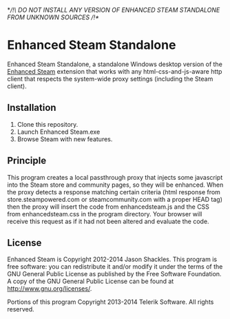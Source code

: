 **/!\ DO NOT INSTALL ANY VERSION OF ENHANCED STEAM STANDALONE FROM UNKNOWN SOURCES /!\**

Enhanced Steam Standalone
=============

Enhanced Steam Standalone, a standalone Windows desktop version of the [Enhanced Steam](https://github.com/jshackles/Enhanced_Steam) extension that works with any html-css-and-js-aware http client that respects the system-wide proxy settings (including the Steam client).

Installation
------------

1. Clone this repository.
2. Launch Enhanced Steam.exe
3. Browse Steam with new features.

Principle
---------

This program creates a local passthrough proxy that injects some javascript into the Steam store and community pages, so they will be enhanced.  When the proxy detects a response matching certain criteria (html response from store.steampowered.com or steamcommunity.com with a proper HEAD tag) then the proxy will insert the code from enhancedsteam.js and the CSS from enhancedsteam.css in the program directory.  Your browser will receive this request as if it had not been altered and evaluate the code.

License
-----
Enhanced Steam is Copyright 2012-2014 Jason Shackles. This program is free software: you can redistribute it and/or modify it under the terms of the GNU General Public License as published by the Free Software Foundation. A copy of the GNU General Public License can be found at http://www.gnu.org/licenses/.

Portions of this program Copyright 2013-2014 Telerik Software.  All rights reserved.